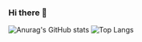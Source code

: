 ### Hi there 👋

![Anurag's GitHub stats](https://github-readme-stats.vercel.app/api?username=crewch&theme=radical&show_icons=true&rank_icon=github)
![Top Langs](https://github-readme-stats.vercel.app/api/top-langs/?username=crewch&layout=compact)
